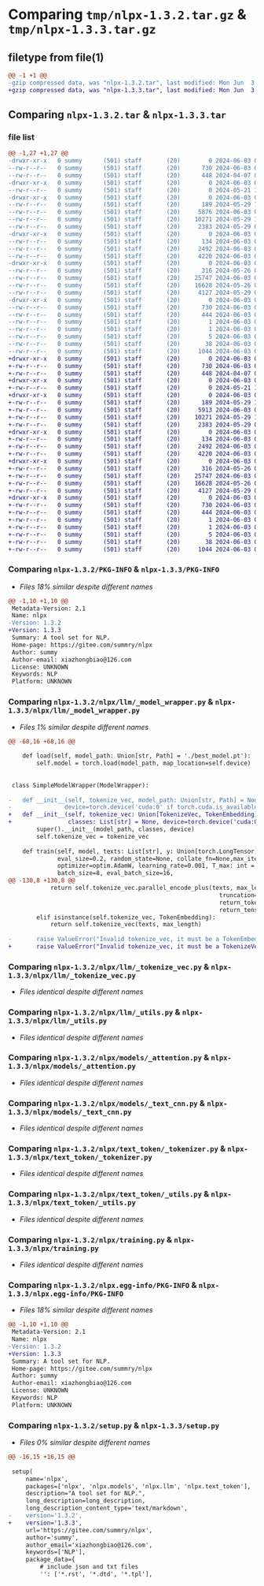 # Comparing `tmp/nlpx-1.3.2.tar.gz` & `tmp/nlpx-1.3.3.tar.gz`

## filetype from file(1)

```diff
@@ -1 +1 @@
-gzip compressed data, was "nlpx-1.3.2.tar", last modified: Mon Jun  3 07:31:13 2024, max compression
+gzip compressed data, was "nlpx-1.3.3.tar", last modified: Mon Jun  3 07:36:05 2024, max compression
```

## Comparing `nlpx-1.3.2.tar` & `nlpx-1.3.3.tar`

### file list

```diff
@@ -1,27 +1,27 @@
-drwxr-xr-x   0 summy      (501) staff       (20)        0 2024-06-03 07:31:13.528470 nlpx-1.3.2/
--rw-r--r--   0 summy      (501) staff       (20)      730 2024-06-03 07:31:13.527641 nlpx-1.3.2/PKG-INFO
--rw-r--r--   0 summy      (501) staff       (20)      448 2024-04-07 01:09:43.000000 nlpx-1.3.2/README.rst
-drwxr-xr-x   0 summy      (501) staff       (20)        0 2024-06-03 07:31:13.495669 nlpx-1.3.2/nlpx/
--rw-r--r--   0 summy      (501) staff       (20)        0 2024-05-21 11:15:55.000000 nlpx-1.3.2/nlpx/__init__.py
-drwxr-xr-x   0 summy      (501) staff       (20)        0 2024-06-03 07:31:13.506792 nlpx-1.3.2/nlpx/llm/
--rw-r--r--   0 summy      (501) staff       (20)      189 2024-05-29 11:11:04.000000 nlpx-1.3.2/nlpx/llm/__init__.py
--rw-r--r--   0 summy      (501) staff       (20)     5876 2024-06-03 07:31:09.000000 nlpx-1.3.2/nlpx/llm/_model_wrapper.py
--rw-r--r--   0 summy      (501) staff       (20)    10271 2024-05-29 11:20:44.000000 nlpx-1.3.2/nlpx/llm/_tokenize_vec.py
--rw-r--r--   0 summy      (501) staff       (20)     2383 2024-05-29 06:21:14.000000 nlpx-1.3.2/nlpx/llm/_utils.py
-drwxr-xr-x   0 summy      (501) staff       (20)        0 2024-06-03 07:31:13.517526 nlpx-1.3.2/nlpx/models/
--rw-r--r--   0 summy      (501) staff       (20)      134 2024-06-03 05:46:26.000000 nlpx-1.3.2/nlpx/models/__init__.py
--rw-r--r--   0 summy      (501) staff       (20)     2492 2024-06-03 06:04:34.000000 nlpx-1.3.2/nlpx/models/_attention.py
--rw-r--r--   0 summy      (501) staff       (20)     4220 2024-06-03 03:04:45.000000 nlpx-1.3.2/nlpx/models/_text_cnn.py
-drwxr-xr-x   0 summy      (501) staff       (20)        0 2024-06-03 07:31:13.525066 nlpx-1.3.2/nlpx/text_token/
--rw-r--r--   0 summy      (501) staff       (20)      316 2024-05-26 05:47:41.000000 nlpx-1.3.2/nlpx/text_token/__init__.py
--rw-r--r--   0 summy      (501) staff       (20)    25747 2024-06-03 07:14:48.000000 nlpx-1.3.2/nlpx/text_token/_tokenizer.py
--rw-r--r--   0 summy      (501) staff       (20)    16628 2024-05-26 05:47:41.000000 nlpx-1.3.2/nlpx/text_token/_utils.py
--rw-r--r--   0 summy      (501) staff       (20)     4127 2024-05-29 06:49:09.000000 nlpx-1.3.2/nlpx/training.py
-drwxr-xr-x   0 summy      (501) staff       (20)        0 2024-06-03 07:31:13.502046 nlpx-1.3.2/nlpx.egg-info/
--rw-r--r--   0 summy      (501) staff       (20)      730 2024-06-03 07:31:13.000000 nlpx-1.3.2/nlpx.egg-info/PKG-INFO
--rw-r--r--   0 summy      (501) staff       (20)      444 2024-06-03 07:31:13.000000 nlpx-1.3.2/nlpx.egg-info/SOURCES.txt
--rw-r--r--   0 summy      (501) staff       (20)        1 2024-06-03 07:31:13.000000 nlpx-1.3.2/nlpx.egg-info/dependency_links.txt
--rw-r--r--   0 summy      (501) staff       (20)        1 2024-06-03 07:31:13.000000 nlpx-1.3.2/nlpx.egg-info/not-zip-safe
--rw-r--r--   0 summy      (501) staff       (20)        5 2024-06-03 07:31:13.000000 nlpx-1.3.2/nlpx.egg-info/top_level.txt
--rw-r--r--   0 summy      (501) staff       (20)       38 2024-06-03 07:31:13.528994 nlpx-1.3.2/setup.cfg
--rw-r--r--   0 summy      (501) staff       (20)     1044 2024-06-03 07:31:09.000000 nlpx-1.3.2/setup.py
+drwxr-xr-x   0 summy      (501) staff       (20)        0 2024-06-03 07:36:05.359459 nlpx-1.3.3/
+-rw-r--r--   0 summy      (501) staff       (20)      730 2024-06-03 07:36:05.358759 nlpx-1.3.3/PKG-INFO
+-rw-r--r--   0 summy      (501) staff       (20)      448 2024-04-07 01:09:43.000000 nlpx-1.3.3/README.rst
+drwxr-xr-x   0 summy      (501) staff       (20)        0 2024-06-03 07:36:05.326712 nlpx-1.3.3/nlpx/
+-rw-r--r--   0 summy      (501) staff       (20)        0 2024-05-21 11:15:55.000000 nlpx-1.3.3/nlpx/__init__.py
+drwxr-xr-x   0 summy      (501) staff       (20)        0 2024-06-03 07:36:05.339631 nlpx-1.3.3/nlpx/llm/
+-rw-r--r--   0 summy      (501) staff       (20)      189 2024-05-29 11:11:04.000000 nlpx-1.3.3/nlpx/llm/__init__.py
+-rw-r--r--   0 summy      (501) staff       (20)     5913 2024-06-03 07:35:31.000000 nlpx-1.3.3/nlpx/llm/_model_wrapper.py
+-rw-r--r--   0 summy      (501) staff       (20)    10271 2024-05-29 11:20:44.000000 nlpx-1.3.3/nlpx/llm/_tokenize_vec.py
+-rw-r--r--   0 summy      (501) staff       (20)     2383 2024-05-29 06:21:14.000000 nlpx-1.3.3/nlpx/llm/_utils.py
+drwxr-xr-x   0 summy      (501) staff       (20)        0 2024-06-03 07:36:05.345834 nlpx-1.3.3/nlpx/models/
+-rw-r--r--   0 summy      (501) staff       (20)      134 2024-06-03 05:46:26.000000 nlpx-1.3.3/nlpx/models/__init__.py
+-rw-r--r--   0 summy      (501) staff       (20)     2492 2024-06-03 06:04:34.000000 nlpx-1.3.3/nlpx/models/_attention.py
+-rw-r--r--   0 summy      (501) staff       (20)     4220 2024-06-03 03:04:45.000000 nlpx-1.3.3/nlpx/models/_text_cnn.py
+drwxr-xr-x   0 summy      (501) staff       (20)        0 2024-06-03 07:36:05.355874 nlpx-1.3.3/nlpx/text_token/
+-rw-r--r--   0 summy      (501) staff       (20)      316 2024-05-26 05:47:41.000000 nlpx-1.3.3/nlpx/text_token/__init__.py
+-rw-r--r--   0 summy      (501) staff       (20)    25747 2024-06-03 07:14:48.000000 nlpx-1.3.3/nlpx/text_token/_tokenizer.py
+-rw-r--r--   0 summy      (501) staff       (20)    16628 2024-05-26 05:47:41.000000 nlpx-1.3.3/nlpx/text_token/_utils.py
+-rw-r--r--   0 summy      (501) staff       (20)     4127 2024-05-29 06:49:09.000000 nlpx-1.3.3/nlpx/training.py
+drwxr-xr-x   0 summy      (501) staff       (20)        0 2024-06-03 07:36:05.332820 nlpx-1.3.3/nlpx.egg-info/
+-rw-r--r--   0 summy      (501) staff       (20)      730 2024-06-03 07:36:05.000000 nlpx-1.3.3/nlpx.egg-info/PKG-INFO
+-rw-r--r--   0 summy      (501) staff       (20)      444 2024-06-03 07:36:05.000000 nlpx-1.3.3/nlpx.egg-info/SOURCES.txt
+-rw-r--r--   0 summy      (501) staff       (20)        1 2024-06-03 07:36:05.000000 nlpx-1.3.3/nlpx.egg-info/dependency_links.txt
+-rw-r--r--   0 summy      (501) staff       (20)        1 2024-06-03 07:31:13.000000 nlpx-1.3.3/nlpx.egg-info/not-zip-safe
+-rw-r--r--   0 summy      (501) staff       (20)        5 2024-06-03 07:36:05.000000 nlpx-1.3.3/nlpx.egg-info/top_level.txt
+-rw-r--r--   0 summy      (501) staff       (20)       38 2024-06-03 07:36:05.359847 nlpx-1.3.3/setup.cfg
+-rw-r--r--   0 summy      (501) staff       (20)     1044 2024-06-03 07:36:00.000000 nlpx-1.3.3/setup.py
```

### Comparing `nlpx-1.3.2/PKG-INFO` & `nlpx-1.3.3/PKG-INFO`

 * *Files 18% similar despite different names*

```diff
@@ -1,10 +1,10 @@
 Metadata-Version: 2.1
 Name: nlpx
-Version: 1.3.2
+Version: 1.3.3
 Summary: A tool set for NLP.
 Home-page: https://gitee.com/summry/nlpx
 Author: summy
 Author-email: xiazhongbiao@126.com
 License: UNKNOWN
 Keywords: NLP
 Platform: UNKNOWN
```

### Comparing `nlpx-1.3.2/nlpx/llm/_model_wrapper.py` & `nlpx-1.3.3/nlpx/llm/_model_wrapper.py`

 * *Files 1% similar despite different names*

```diff
@@ -68,16 +68,16 @@
 
 	def load(self, model_path: Union[str, Path] = './best_model.pt'):
 		self.model = torch.load(model_path, map_location=self.device)
 
 
 class SimpleModelWrapper(ModelWrapper):
 
-	def __init__(self, tokenize_vec, model_path: Union[str, Path] = None, classes: List[str] = None,
-				device=torch.device('cuda:0' if torch.cuda.is_available() else 'cpu')):
+	def __init__(self, tokenize_vec: Union[TokenizeVec, TokenEmbedding], model_path: Union[str, Path] = None,
+				 classes: List[str] = None, device=torch.device('cuda:0' if torch.cuda.is_available() else 'cpu')):
 		super().__init__(model_path, classes, device)
 		self.tokenize_vec = tokenize_vec
 
 	def train(self, model, texts: List[str], y: Union[torch.LongTensor, List, np.ndarray], max_length: int = 0,
 			  eval_size=0.2, random_state=None, collate_fn=None,max_iter=100,
 			  optimizer=optim.AdamW, learning_rate=0.001, T_max: int = 0,
 			  batch_size=8, eval_batch_size=16,
@@ -130,8 +130,8 @@
 			return self.tokenize_vec.parallel_encode_plus(texts, max_length=max_length, padding='max_length',
 															truncation=True, add_special_tokens=True,
 															return_token_type_ids=True,return_attention_mask=True,
 															return_tensors='pt', n_jobs=n_jobs)
 		elif isinstance(self.tokenize_vec, TokenEmbedding):
 			return self.tokenize_vec(texts, max_length)
 
-		raise ValueError("Invalid tokenize_vec, it must be a TokenEmbedding or TokenizeVec".)
+		raise ValueError("Invalid tokenize_vec, it must be a TokenizeVec or TokenEmbedding.")
```

### Comparing `nlpx-1.3.2/nlpx/llm/_tokenize_vec.py` & `nlpx-1.3.3/nlpx/llm/_tokenize_vec.py`

 * *Files identical despite different names*

### Comparing `nlpx-1.3.2/nlpx/llm/_utils.py` & `nlpx-1.3.3/nlpx/llm/_utils.py`

 * *Files identical despite different names*

### Comparing `nlpx-1.3.2/nlpx/models/_attention.py` & `nlpx-1.3.3/nlpx/models/_attention.py`

 * *Files identical despite different names*

### Comparing `nlpx-1.3.2/nlpx/models/_text_cnn.py` & `nlpx-1.3.3/nlpx/models/_text_cnn.py`

 * *Files identical despite different names*

### Comparing `nlpx-1.3.2/nlpx/text_token/_tokenizer.py` & `nlpx-1.3.3/nlpx/text_token/_tokenizer.py`

 * *Files identical despite different names*

### Comparing `nlpx-1.3.2/nlpx/text_token/_utils.py` & `nlpx-1.3.3/nlpx/text_token/_utils.py`

 * *Files identical despite different names*

### Comparing `nlpx-1.3.2/nlpx/training.py` & `nlpx-1.3.3/nlpx/training.py`

 * *Files identical despite different names*

### Comparing `nlpx-1.3.2/nlpx.egg-info/PKG-INFO` & `nlpx-1.3.3/nlpx.egg-info/PKG-INFO`

 * *Files 18% similar despite different names*

```diff
@@ -1,10 +1,10 @@
 Metadata-Version: 2.1
 Name: nlpx
-Version: 1.3.2
+Version: 1.3.3
 Summary: A tool set for NLP.
 Home-page: https://gitee.com/summry/nlpx
 Author: summy
 Author-email: xiazhongbiao@126.com
 License: UNKNOWN
 Keywords: NLP
 Platform: UNKNOWN
```

### Comparing `nlpx-1.3.2/setup.py` & `nlpx-1.3.3/setup.py`

 * *Files 0% similar despite different names*

```diff
@@ -16,15 +16,15 @@
 
 setup(
     name='nlpx',
     packages=['nlpx', 'nlpx.models', 'nlpx.llm', 'nlpx.text_token'],
     description="A tool set for NLP.",
     long_description=long_description,
     long_description_content_type='text/markdown',
-    version='1.3.2',
+    version='1.3.3',
     url='https://gitee.com/summry/nlpx',
     author='summy',
     author_email='xiazhongbiao@126.com',
     keywords=['NLP'],
     package_data={
         # include json and txt files
         '': ['*.rst', '*.dtd', '*.tpl'],
```

